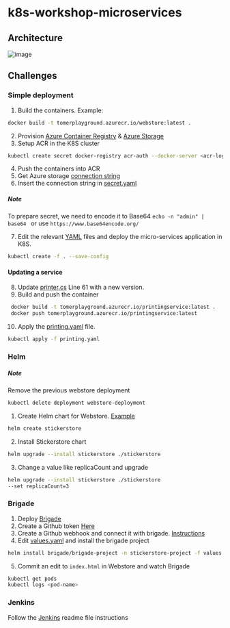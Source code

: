 # k8s-workshop-microservices

## Architecture

![image](https://user-images.githubusercontent.com/17064840/35954452-b18fbdbe-0cc4-11e8-952d-cb5d3aee2341.png)

## Challenges

### Simple deployment

1. Build the containers. Example: 
```sh
docker build -t tomerplayground.azurecr.io/webstore:latest .
```
2. Provision [Azure Container Registry](https://docs.microsoft.com/en-us/azure/aks/tutorial-kubernetes-prepare-acr) & [Azure Storage](https://docs.microsoft.com/en-us/cli/azure/storage/account?view=azure-cli-latest#az_storage_account_create)
3. Setup ACR in the K8S cluster 
```sh
kubectl create secret docker-registry acr-auth --docker-server <acr-login-server> --docker-username <service-principal-ID> --docker-password <service-principal-password> --docker-email <email-address>
```
4. Push the containers into ACR
5. Get Azure storage [connection string](https://docs.microsoft.com/en-us/cli/azure/storage/account?view=azure-cli-latest#az_storage_account_show_connection_string)
6. Insert the connection string in [secret.yaml](/Deployment/YAML/secret.yaml)
##### Note
To prepare secret, we need to encode it to Base64
`echo -n "admin" | base64 ` or use `https://www.base64encode.org/`

7. Edit the relevant [YAML](/Deployment/YAML) files and deploy the micro-services application in K8S.
```sh
kubectl create -f . --save-config
```

#### Updating a service

8. Update [printer.cs](PrintingService/printer.cs#L61) Line 61 with a new version.
9. Build and push the container 
```sh
 docker build -t tomerplayground.azurecr.io/printingservice:latest .
 docker push tomerplayground.azurecr.io/printingservice:latest
```
10. Apply the [printing.yaml](/Deployment/YAML/printing.yaml) file.
```sh
kubectl apply -f printing.yaml
```

### Helm

##### Note
Remove the previous webstore deployment
```sh
kubectl delete deployment webstore-deployment
```

1. Create Helm chart for Webstore. [Example](/Deployment/Helm)
```sh
helm create stickerstore
```
2. Install Stickerstore chart
```sh
helm upgrade --install stickerstore ./stickerstore
```
3. Change a value like replicaCount and upgrade 
```sh
helm upgrade --install stickerstore ./stickerstore
--set replicaCount=3
```

### Brigade
1. Deploy [Brigade](https://github.com/Azure/brigade#quickstart)
2. Create a Github token [Here](https://help.github.com/articles/creating-a-personal-access-token-for-the-command-line/)
3. Create a Github webhook and connect it with brigade. [Instructions](https://github.com/Azure/brigade/blob/master/docs/topics/github.md)
4. Edit [values.yaml](/Deployment/Brigade/values.yaml) and install the brigade project 
```sh
helm install brigade/brigade-project -n stickerstore-project -f values.yaml
```

5. Commit an edit to `index.html` in Webstore and watch Brigade
```sh
kubectl get pods
kubectl logs <pod-name>
```

### Jenkins

Follow the [Jenkins](/Deployment/Jenkins/Jenkins.MD) readme file instructions
